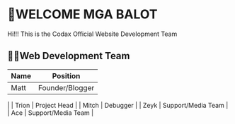 # 🦆WELCOME MGA BALOT

Hi!!! This is the Codax Official Website Development Team


## 🧑‍🏫Web Development Team

| Name       | Position                          |
| ----------------- | --------------------------------- |
 Matt               | Founder/Blogger
|
| Trion              | Project Head                    |
| Mitch              | Debugger                   |
| Zeyk               | Support/Media Team     |
| Ace                | Support/Media Team                          |



